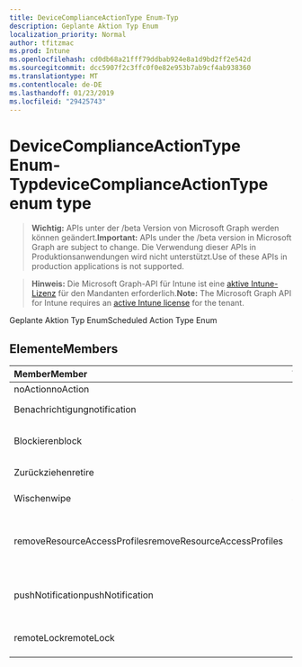 ```yaml
---
title: DeviceComplianceActionType Enum-Typ
description: Geplante Aktion Typ Enum
localization_priority: Normal
author: tfitzmac
ms.prod: Intune
ms.openlocfilehash: cd0db68a21fff79ddbab924e8a1d9bd2ff2e542d
ms.sourcegitcommit: dcc5907f2c3ffc0f0e82e953b7ab9cf4ab938360
ms.translationtype: MT
ms.contentlocale: de-DE
ms.lasthandoff: 01/23/2019
ms.locfileid: "29425743"
---
```

# <a name="devicecomplianceactiontype-enum-type"></a><span data-ttu-id="10c98-103">DeviceComplianceActionType Enum-Typ</span><span class="sxs-lookup"><span data-stu-id="10c98-103">deviceComplianceActionType enum type</span></span>

> <span data-ttu-id="10c98-104">**Wichtig:** APIs unter der /beta Version von Microsoft Graph werden können geändert.</span><span class="sxs-lookup"><span data-stu-id="10c98-104">**Important:** APIs under the /beta version in Microsoft Graph are subject to change.</span></span> <span data-ttu-id="10c98-105">Die Verwendung dieser APIs in Produktionsanwendungen wird nicht unterstützt.</span><span class="sxs-lookup"><span data-stu-id="10c98-105">Use of these APIs in production applications is not supported.</span></span>

> <span data-ttu-id="10c98-106">**Hinweis:** Die Microsoft Graph-API für Intune ist eine [aktive Intune-Lizenz](https://go.microsoft.com/fwlink/?linkid=839381) für den Mandanten erforderlich.</span><span class="sxs-lookup"><span data-stu-id="10c98-106">**Note:** The Microsoft Graph API for Intune requires an [active Intune license](https://go.microsoft.com/fwlink/?linkid=839381) for the tenant.</span></span>

<span data-ttu-id="10c98-107">Geplante Aktion Typ Enum</span><span class="sxs-lookup"><span data-stu-id="10c98-107">Scheduled Action Type Enum</span></span>

## <a name="members"></a><span data-ttu-id="10c98-108">Elemente</span><span class="sxs-lookup"><span data-stu-id="10c98-108">Members</span></span>
|<span data-ttu-id="10c98-109">Member</span><span class="sxs-lookup"><span data-stu-id="10c98-109">Member</span></span>|<span data-ttu-id="10c98-110">Wert</span><span class="sxs-lookup"><span data-stu-id="10c98-110">Value</span></span>|<span data-ttu-id="10c98-111">Beschreibung</span><span class="sxs-lookup"><span data-stu-id="10c98-111">Description</span></span>|
|:---|:---|:---|
|<span data-ttu-id="10c98-112">noAction</span><span class="sxs-lookup"><span data-stu-id="10c98-112">noAction</span></span>|<span data-ttu-id="10c98-113">0</span><span class="sxs-lookup"><span data-stu-id="10c98-113">0</span></span>|<span data-ttu-id="10c98-114">Keine Aktion</span><span class="sxs-lookup"><span data-stu-id="10c98-114">No Action</span></span>|
|<span data-ttu-id="10c98-115">Benachrichtigung</span><span class="sxs-lookup"><span data-stu-id="10c98-115">notification</span></span>|<span data-ttu-id="10c98-116">1</span><span class="sxs-lookup"><span data-stu-id="10c98-116">1</span></span>|<span data-ttu-id="10c98-117">Benachrichtigung senden</span><span class="sxs-lookup"><span data-stu-id="10c98-117">Send Notification</span></span>|
|<span data-ttu-id="10c98-118">Blockieren</span><span class="sxs-lookup"><span data-stu-id="10c98-118">block</span></span>|<span data-ttu-id="10c98-119">2</span><span class="sxs-lookup"><span data-stu-id="10c98-119">2</span></span>|<span data-ttu-id="10c98-120">Das Gerät im AAD blockieren</span><span class="sxs-lookup"><span data-stu-id="10c98-120">Block the device in AAD</span></span>|
|<span data-ttu-id="10c98-121">Zurückziehen</span><span class="sxs-lookup"><span data-stu-id="10c98-121">retire</span></span>|<span data-ttu-id="10c98-122">3</span><span class="sxs-lookup"><span data-stu-id="10c98-122">3</span></span>|<span data-ttu-id="10c98-123">Deaktivieren Sie das Gerät</span><span class="sxs-lookup"><span data-stu-id="10c98-123">Retire the device</span></span>|
|<span data-ttu-id="10c98-124">Wischen</span><span class="sxs-lookup"><span data-stu-id="10c98-124">wipe</span></span>|<span data-ttu-id="10c98-125">4</span><span class="sxs-lookup"><span data-stu-id="10c98-125">4</span></span>|<span data-ttu-id="10c98-126">Bereinigen des Geräts</span><span class="sxs-lookup"><span data-stu-id="10c98-126">Wipe the device</span></span>|
|<span data-ttu-id="10c98-127">removeResourceAccessProfiles</span><span class="sxs-lookup"><span data-stu-id="10c98-127">removeResourceAccessProfiles</span></span>|<span data-ttu-id="10c98-128">5</span><span class="sxs-lookup"><span data-stu-id="10c98-128">5</span></span>|<span data-ttu-id="10c98-129">Ressource Access Profile vom Gerät zu entfernen</span><span class="sxs-lookup"><span data-stu-id="10c98-129">Remove Resource Access Profiles from the device</span></span>|
|<span data-ttu-id="10c98-130">pushNotification</span><span class="sxs-lookup"><span data-stu-id="10c98-130">pushNotification</span></span>|<span data-ttu-id="10c98-131">9</span><span class="sxs-lookup"><span data-stu-id="10c98-131">9</span></span>|<span data-ttu-id="10c98-132">Push-Benachrichtigung an Gerät senden</span><span class="sxs-lookup"><span data-stu-id="10c98-132">Send push notification to device</span></span>|
|<span data-ttu-id="10c98-133">remoteLock</span><span class="sxs-lookup"><span data-stu-id="10c98-133">remoteLock</span></span>|<span data-ttu-id="10c98-134">10</span><span class="sxs-lookup"><span data-stu-id="10c98-134">10</span></span>|<span data-ttu-id="10c98-135">Das Gerät Remote Sperren</span><span class="sxs-lookup"><span data-stu-id="10c98-135">Remotely lock the device</span></span>|




